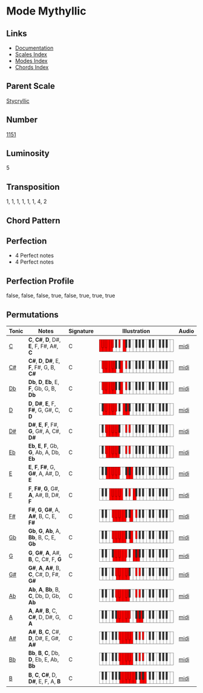 # Mode Mythyllic

## Links

- [Documentation](README.md)
- [Scales Index](Scales.md)
- [Modes Index](Modes.md)
- [Chords Index](Chords.md)

## Parent Scale

[Stycryllic](ScaleStycryllic.md)

## Number

[1151](https://ianring.com/musictheory/scales/1151)

## Luminosity

5

## Transposition

1, 1, 1, 1, 1, 1, 4, 2

## Chord Pattern



## Perfection

- 4 Perfect notes
- 4 Perfect notes

## Perfection Profile

false, false, false, true, false, true, true, true

## Permutations

| Tonic | Notes | Signature | Illustration | Audio |
|-------|-------|-----------|--------------|-------|
| [C](ModeCNaturalMythyllic.md) | **C**, **C#**, **D**, D#, **E**, F, F#, A#, **C** | C | ![CNaturalMythyllic](ModeCNaturalMythyllic.png) | [midi](https://github.com/edipermadi/music/blob/main/docs/ModeCNaturalMythyllic.mid?raw=true) |
| [C#](ModeCSharpMythyllic.md) | **C#**, **D**, **D#**, E, **F**, F#, G, B, **C#** | C | ![CSharpMythyllic](ModeCSharpMythyllic.png) | [midi](https://github.com/edipermadi/music/blob/main/docs/ModeCSharpMythyllic.mid?raw=true) |
| [Db](ModeDFlatMythyllic.md) | **Db**, **D**, **Eb**, E, **F**, Gb, G, B, **Db** | C | ![DFlatMythyllic](ModeDFlatMythyllic.png) | [midi](https://github.com/edipermadi/music/blob/main/docs/ModeDFlatMythyllic.mid?raw=true) |
| [D](ModeDNaturalMythyllic.md) | **D**, **D#**, **E**, F, **F#**, G, G#, C, **D** | C | ![DNaturalMythyllic](ModeDNaturalMythyllic.png) | [midi](https://github.com/edipermadi/music/blob/main/docs/ModeDNaturalMythyllic.mid?raw=true) |
| [D#](ModeDSharpMythyllic.md) | **D#**, **E**, **F**, F#, **G**, G#, A, C#, **D#** | C | ![DSharpMythyllic](ModeDSharpMythyllic.png) | [midi](https://github.com/edipermadi/music/blob/main/docs/ModeDSharpMythyllic.mid?raw=true) |
| [Eb](ModeEFlatMythyllic.md) | **Eb**, **E**, **F**, Gb, **G**, Ab, A, Db, **Eb** | C | ![EFlatMythyllic](ModeEFlatMythyllic.png) | [midi](https://github.com/edipermadi/music/blob/main/docs/ModeEFlatMythyllic.mid?raw=true) |
| [E](ModeENaturalMythyllic.md) | **E**, **F**, **F#**, G, **G#**, A, A#, D, **E** | C | ![ENaturalMythyllic](ModeENaturalMythyllic.png) | [midi](https://github.com/edipermadi/music/blob/main/docs/ModeENaturalMythyllic.mid?raw=true) |
| [F](ModeFNaturalMythyllic.md) | **F**, **F#**, **G**, G#, **A**, A#, B, D#, **F** | C | ![FNaturalMythyllic](ModeFNaturalMythyllic.png) | [midi](https://github.com/edipermadi/music/blob/main/docs/ModeFNaturalMythyllic.mid?raw=true) |
| [F#](ModeFSharpMythyllic.md) | **F#**, **G**, **G#**, A, **A#**, B, C, E, **F#** | C | ![FSharpMythyllic](ModeFSharpMythyllic.png) | [midi](https://github.com/edipermadi/music/blob/main/docs/ModeFSharpMythyllic.mid?raw=true) |
| [Gb](ModeGFlatMythyllic.md) | **Gb**, **G**, **Ab**, A, **Bb**, B, C, E, **Gb** | C | ![GFlatMythyllic](ModeGFlatMythyllic.png) | [midi](https://github.com/edipermadi/music/blob/main/docs/ModeGFlatMythyllic.mid?raw=true) |
| [G](ModeGNaturalMythyllic.md) | **G**, **G#**, **A**, A#, **B**, C, C#, F, **G** | C | ![GNaturalMythyllic](ModeGNaturalMythyllic.png) | [midi](https://github.com/edipermadi/music/blob/main/docs/ModeGNaturalMythyllic.mid?raw=true) |
| [G#](ModeGSharpMythyllic.md) | **G#**, **A**, **A#**, B, **C**, C#, D, F#, **G#** | C | ![GSharpMythyllic](ModeGSharpMythyllic.png) | [midi](https://github.com/edipermadi/music/blob/main/docs/ModeGSharpMythyllic.mid?raw=true) |
| [Ab](ModeAFlatMythyllic.md) | **Ab**, **A**, **Bb**, B, **C**, Db, D, Gb, **Ab** | C | ![AFlatMythyllic](ModeAFlatMythyllic.png) | [midi](https://github.com/edipermadi/music/blob/main/docs/ModeAFlatMythyllic.mid?raw=true) |
| [A](ModeANaturalMythyllic.md) | **A**, **A#**, **B**, C, **C#**, D, D#, G, **A** | C | ![ANaturalMythyllic](ModeANaturalMythyllic.png) | [midi](https://github.com/edipermadi/music/blob/main/docs/ModeANaturalMythyllic.mid?raw=true) |
| [A#](ModeASharpMythyllic.md) | **A#**, **B**, **C**, C#, **D**, D#, E, G#, **A#** | C | ![ASharpMythyllic](ModeASharpMythyllic.png) | [midi](https://github.com/edipermadi/music/blob/main/docs/ModeASharpMythyllic.mid?raw=true) |
| [Bb](ModeBFlatMythyllic.md) | **Bb**, **B**, **C**, Db, **D**, Eb, E, Ab, **Bb** | C | ![BFlatMythyllic](ModeBFlatMythyllic.png) | [midi](https://github.com/edipermadi/music/blob/main/docs/ModeBFlatMythyllic.mid?raw=true) |
| [B](ModeBNaturalMythyllic.md) | **B**, **C**, **C#**, D, **D#**, E, F, A, **B** | C | ![BNaturalMythyllic](ModeBNaturalMythyllic.png) | [midi](https://github.com/edipermadi/music/blob/main/docs/ModeBNaturalMythyllic.mid?raw=true) |
